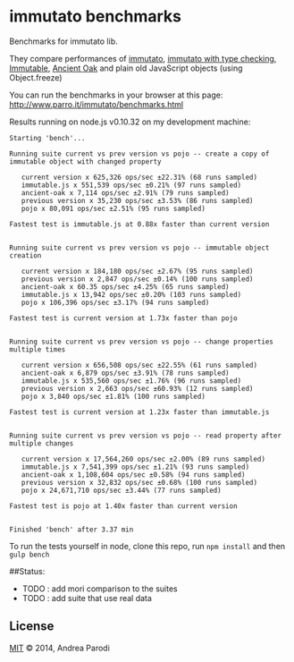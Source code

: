 # immutato benchmarks

Benchmarks for immutato lib.

They compare performances of [immutato](https://www.parro.it/immutato), [immutato with type checking](https://www.parro.it/immutato), [Immutable](http://facebook.github.io/immutable-js/), [Ancient Oak](https://github.com/brainshave/ancient-oak) and plain old JavaScript objects (using Object.freeze)

You can run the benchmarks in your browser at this page:
http://www.parro.it/immutato/benchmarks.html

Results running on node.js v0.10.32 on my development machine:

```
Starting 'bench'...

Running suite current vs prev version vs pojo -- create a copy of immutable object with changed property

   current version x 625,326 ops/sec ±22.31% (68 runs sampled)
   immutable.js x 551,539 ops/sec ±0.21% (97 runs sampled)
   ancient-oak x 7,114 ops/sec ±2.91% (79 runs sampled)
   previous version x 35,230 ops/sec ±3.53% (86 runs sampled)
   pojo x 80,091 ops/sec ±2.51% (95 runs sampled)

Fastest test is immutable.js at 0.88x faster than current version


Running suite current vs prev version vs pojo -- immutable object creation 

   current version x 184,180 ops/sec ±2.67% (95 runs sampled)
   previous version x 2,847 ops/sec ±0.14% (100 runs sampled)
   ancient-oak x 60.35 ops/sec ±4.25% (65 runs sampled)
   immutable.js x 13,942 ops/sec ±0.20% (103 runs sampled)
   pojo x 106,396 ops/sec ±3.17% (94 runs sampled)

Fastest test is current version at 1.73x faster than pojo


Running suite current vs prev version vs pojo -- change properties multiple times 

   current version x 656,508 ops/sec ±22.55% (61 runs sampled)
   ancient-oak x 6,879 ops/sec ±3.91% (78 runs sampled)
   immutable.js x 535,560 ops/sec ±1.76% (96 runs sampled)
   previous version x 2,663 ops/sec ±60.93% (12 runs sampled)
   pojo x 3,840 ops/sec ±1.81% (100 runs sampled)

Fastest test is current version at 1.23x faster than immutable.js


Running suite current vs prev version vs pojo -- read property after multiple changes 

   current version x 17,564,260 ops/sec ±2.00% (89 runs sampled)
   immutable.js x 7,541,399 ops/sec ±1.21% (93 runs sampled)
   ancient-oak x 1,108,604 ops/sec ±0.58% (94 runs sampled)
   previous version x 32,832 ops/sec ±0.68% (100 runs sampled)
   pojo x 24,671,710 ops/sec ±3.44% (77 runs sampled)

Fastest test is pojo at 1.40x faster than current version


Finished 'bench' after 3.37 min
```

To run the tests yourself in node, clone this repo, run `npm install` and then
`gulp bench`


##Status:

* TODO : add mori comparison to the suites
* TODO : add suite that use real data

## License
[MIT](http://opensource.org/licenses/MIT) © 2014, Andrea Parodi
